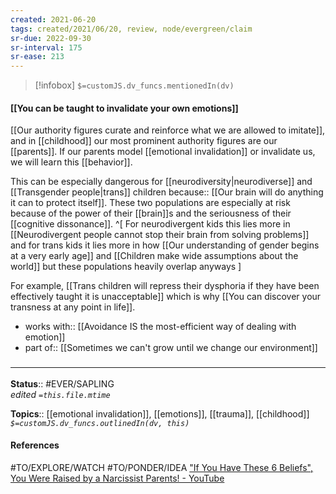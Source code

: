 ```yaml
---
created: 2021-06-20
tags: created/2021/06/20, review, node/evergreen/claim
sr-due: 2022-09-30
sr-interval: 175
sr-ease: 213
---
```

> [!infobox]
`$=customJS.dv_funcs.mentionedIn(dv)`

#### [[You can be taught to invalidate your own emotions]] 

[[Our authority figures curate and reinforce what we are allowed to imitate]], and in [[childhood]] our most prominent authority figures are our [[parents]]. If our parents model [[emotional invalidation]] or invalidate us, we will learn this [[behavior]].

This can be especially dangerous for [[neurodiversity|neurodiverse]] and [[Transgender people|trans]] children 
because:: [[Our brain will do anything it can to protect itself]]. 
These two populations are especially at risk because of the power of their [[brain]]s and the seriousness of their [[cognitive dissonance]]. 
^[
For neurodivergent kids this lies more in
[[Neurodivergent people cannot stop their brain from solving problems]] 
and for trans kids it lies more in 
how [[Our understanding of gender begins at a very early age]]
and [[Children make wide assumptions about the world]] 
but these populations heavily overlap anyways
]

For example, [[Trans children will repress their dysphoria if they have been effectively taught it is unacceptable]] which is why [[You can discover your transness at any point in life]].

- works with:: [[Avoidance IS the most-efficient way of dealing with emotion]]
- part of:: [[Sometimes we can't grow until we change our environment]]

### <hr class="footnote"/>

**Status**:: #EVER/SAPLING  
*edited `=this.file.mtime`*

**Topics**:: [[emotional invalidation]], [[emotions]], [[trauma]], [[childhood]]
*`$=customJS.dv_funcs.outlinedIn(dv, this)`*

#### References

#TO/EXPLORE/WATCH #TO/PONDER/IDEA ["If You Have These 6 Beliefs", You Were Raised by a Narcissist Parents! - YouTube](https://www.youtube.com/watch?v=Ei8DITAQTrE&list=WL&index=143)
